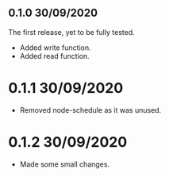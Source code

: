 ## 0.1.0 30/09/2020
The first release, yet to be fully tested.
- Added write function.
- Added read function.

# 0.1.1 30/09/2020
- Removed node-schedule as it was unused.

# 0.1.2 30/09/2020
- Made some small changes.